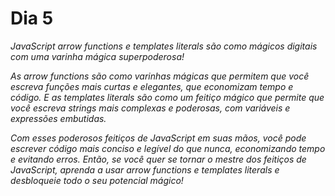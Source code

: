 # Dia 5

_JavaScript arrow functions e templates literals são como mágicos digitais com uma varinha mágica superpoderosa!_

_As arrow functions são como varinhas mágicas que permitem que você escreva funções mais curtas e elegantes, que economizam tempo e código. E as templates literals são como um feitiço mágico que permite que você escreva strings mais complexas e poderosas, com variáveis e expressões embutidas._

_Com esses poderosos feitiços de JavaScript em suas mãos, você pode escrever código mais conciso e legível do que nunca, economizando tempo e evitando erros. Então, se você quer se tornar o mestre dos feitiços de JavaScript, aprenda a usar arrow functions e templates literals e desbloqueie todo o seu potencial mágico!_